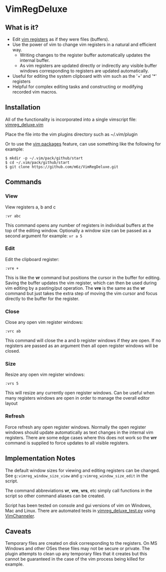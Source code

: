 # VimRegDeluxe

## What is it?

- Edit [vim registers](https://vimhelp.org/change.txt.html#registers) as if they were files (buffers).
- Use the power of vim to change vim registers in a natural and efficient way.
    - Writing changes to the register buffer automatically updates the internal buffer.
    - As vim registers are updated directly or indirectly any visible buffer windows corresponding to registers are updated automatically.
- Useful for editing the system clipboard with vim such as the '+' and '\*' registers
- Helpful for complex editing tasks and constructing or modifying recorded vim macros.

## Installation

All of the functionality is incorporated into a single vimscript file: [vimreg_deluxe.vim](vimreg_deluxe.vim)

Place the file into the vim plugins directory such as ~/.vim/plugin

Or to use the [vim packages](https://vimhelp.org/repeat.txt.html#packages) feature, can use something like the following for example:

```
$ mkdir -p ~/.vim/pack/github/start
$ cd ~/.vim/pack/github/start
$ git clone https://github.com/m6z/VimRegDeluxe.git
```


## Commands

### View

View registers a, b and c

```
:vr abc
```

This command opens any number of registers in individual buffers at the top of the editing window.  Optionally a window size can be passed as a second argument for example: ```vr a 5```

### Edit

Edit the clipboard register:

```
:vre +
```

This is like the **vr** command but positions the cursor in the buffer for editing.  Saving the buffer updates the vim register, which can then be used during vim editing by a pasting/put operation.  The **vre** is the same as the **vr** command but just takes the extra step of moving the vim cursor and focus directly to the buffer for the register.

### Close

Close any open vim register windows:

```
:vrc ab
```

This command will close the a and b register windows if they are open.  If no registers are passed as an argument then all open register windows will be closed.

### Size

Resize any open vim register windows:

```
:vrs 5
```

This will resize any currently open register windows.  Can be useful when many registers windows are open in order to manage the overall editor layout

### Refresh

Force refresh any open register windows.  Normally the open register windows should update automatically as text changes in the internal vim registers.  There are some edge cases where this does not work so the **vrr** command is supplied to force updates to all visible registers.

## Implementation Notes

The default window sizes for viewing and editing registers can be changed.  See ```g:vimreg_window_size_view``` and ```g:vimreg_window_size_edit``` in the script.

The command abbreviations **vr**, **vre**, **vrs**, etc simply call functions in the script so other command aliases can be created.

Script has been tested on console and gui versions of vim on Windows, Mac and Linux.  There are automated tests in [vimreg_deluxe_test.py](test/vimreg_deluxe_test.py) using [VimChanneler](https://github.com/m6z/VimChanneler).

## Caveats

Temporary files are created on disk corresponding to the registers.  On MS Windows and other OSes these files may not be secure or private.  The plugin attempts to clean up any temporary files that it creates but this cannot be guaranteed in the case of the vim process being killed for example.

